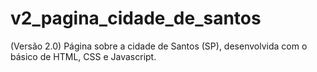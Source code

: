 # v2_pagina_cidade_de_santos
 (Versão 2.0) Página sobre a cidade de Santos (SP), desenvolvida com o básico de HTML, CSS e Javascript. 

